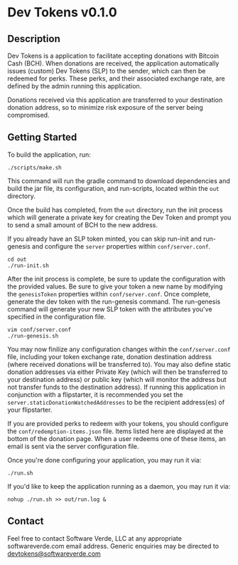 # Dev Tokens v0.1.0


## Description


Dev Tokens is a application to facilitate accepting donations with Bitcoin Cash (BCH).  When donations
are received, the application automatically issues (custom) Dev Tokens (SLP) to the sender, which can
then be redeemed for perks.  These perks, and their associated exchange rate, are defined by the admin
running this application.

Donations received via this application are transferred to your destination donation address, so to
minimize risk exposure of the server being compromised.


## Getting Started


To build the application, run:

```
./scripts/make.sh
```

This command will run the gradle command to download dependencies and build the jar file, its
configuration, and run-scripts, located within the `out` directory.

Once the build has completed, from the `out` directory, run the init process which will generate a
private key for creating the Dev Token and prompt you to send a small amount of BCH to the new address.

If you already have an SLP token minted, you can skip run-init and run-genesis and configure the 
`server` properties within `conf/server.conf`.

```
cd out
./run-init.sh
```

After the init process is complete, be sure to update the configuration with the provided values.
Be sure to give your token a new name by modifying the `genesisToken` properties within `conf/server.conf`.
Once complete, generate the dev token with the run-genesis command.  The run-genesis command will generate
your new SLP token with the attributes you've specified in the configuration file.

```
vim conf/server.conf
./run-genesis.sh
```

You may now finilize any configuration changes within the `conf/server.conf` file, including your token
exchange rate, donation destination address (where received donations will be transferred to).  You may
also define static donation addresses via either Private Key (which will then be transferred to your
destination address) or public key (which will monitor the address but not transfer funds to the
destination address).  If running this application in conjunction with a flipstarter, it is recommended
you set the `server.staticDonationWatchedAddresses` to be the recipient address(es) of your flipstarter.

If you are provided perks to redeem with your tokens, you should configure the `conf/redemption-items.json`
file.  Items listed here are displayed at the bottom of the donation page.  When a user redeems one of
these items, an email is sent via the server configuration file.

Once you're done configuring your application, you may run it via:

```
./run.sh
```

If you'd like to keep the application running as a daemon, you may run it via:

```
nohup ./run.sh >> out/run.log &
```


## Contact


Feel free to contact Software Verde, LLC at any appropriate softwareverde.com email address.
Generic enquiries may be directed to devtokens@softwareverde.com

